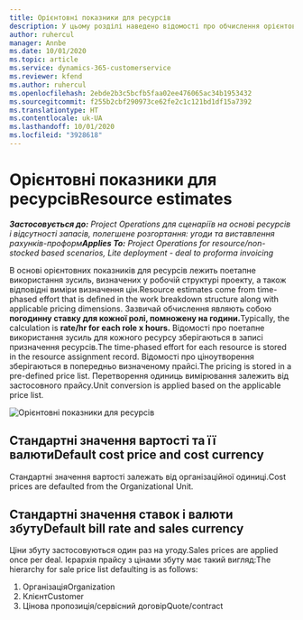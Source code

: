 ```yaml
---
title: Орієнтовні показники для ресурсів
description: У цьому розділі наведено відомості про обчислення орієнтовних показників для ресурсів у Project Operations.
author: ruhercul
manager: Annbe
ms.date: 10/01/2020
ms.topic: article
ms.service: dynamics-365-customerservice
ms.reviewer: kfend
ms.author: ruhercul
ms.openlocfilehash: 2ebde2b3c5bcfb5faa02ee476065ac34b1953432
ms.sourcegitcommit: f255b2cbf290973ce62fe2c1c121bd1df15a7392
ms.translationtype: HT
ms.contentlocale: uk-UA
ms.lasthandoff: 10/01/2020
ms.locfileid: "3928618"
---
```

# <a name="resource-estimates"></a><span data-ttu-id="879ca-103">Орієнтовні показники для ресурсів</span><span class="sxs-lookup"><span data-stu-id="879ca-103">Resource estimates</span></span>

<span data-ttu-id="879ca-104">_**Застосовується до:** Project Operations для сценаріїв на основі ресурсів і відсутності запасів, полегшене розгортання: угоди та виставлення рахунків-проформ_</span><span class="sxs-lookup"><span data-stu-id="879ca-104">_**Applies To:** Project Operations for resource/non-stocked based scenarios, Lite deployment - deal to proforma invoicing_</span></span>

<span data-ttu-id="879ca-105">В основі орієнтовних показників для ресурсів лежить поетапне використання зусиль, визначених у робочій структурі проекту, а також відповідні виміри визначення цін.</span><span class="sxs-lookup"><span data-stu-id="879ca-105">Resource estimates come from time-phased effort that is defined in the work breakdown structure along with applicable pricing dimensions.</span></span> <span data-ttu-id="879ca-106">Зазвичай обчислення являють собою **погодинну ставку для кожної ролі, помножену на години.**</span><span class="sxs-lookup"><span data-stu-id="879ca-106">Typically, the calculation is **rate/hr for each role x hours.**</span></span> <span data-ttu-id="879ca-107">Відомості про поетапне використання зусиль для кожного ресурсу зберігаються в записі призначення ресурсів.</span><span class="sxs-lookup"><span data-stu-id="879ca-107">The time-phased effort for each resource is stored in the resource assignment record.</span></span> <span data-ttu-id="879ca-108">Відомості про ціноутворення зберігаються в попередньо визначеному прайсі.</span><span class="sxs-lookup"><span data-stu-id="879ca-108">The pricing is stored in a pre-defined price list.</span></span> <span data-ttu-id="879ca-109">Перетворення одиниць вимірювання залежить від застосовного прайсу.</span><span class="sxs-lookup"><span data-stu-id="879ca-109">Unit conversion is applied based on the applicable price list.</span></span>

![Орієнтовні показники для ресурсів](./media/navigation12.png)

## <a name="default-cost-price-and-cost-currency"></a><span data-ttu-id="879ca-111">Стандартні значення вартості та її валюти</span><span class="sxs-lookup"><span data-stu-id="879ca-111">Default cost price and cost currency</span></span>

<span data-ttu-id="879ca-112">Стандартні значення вартості залежать від організаційної одиниці.</span><span class="sxs-lookup"><span data-stu-id="879ca-112">Cost prices are defaulted from the Organizational Unit.</span></span>

## <a name="default-bill-rate-and-sales-currency"></a><span data-ttu-id="879ca-113">Стандартні значення ставок і валюти збуту</span><span class="sxs-lookup"><span data-stu-id="879ca-113">Default bill rate and sales currency</span></span>

<span data-ttu-id="879ca-114">Ціни збуту застосовуються один раз на угоду.</span><span class="sxs-lookup"><span data-stu-id="879ca-114">Sales prices are applied once per deal.</span></span> <span data-ttu-id="879ca-115">Ієрархія прайсу з цінами збуту має такий вигляд:</span><span class="sxs-lookup"><span data-stu-id="879ca-115">The hierarchy for sale price list defaulting is as follows:</span></span>

1. <span data-ttu-id="879ca-116">Організація</span><span class="sxs-lookup"><span data-stu-id="879ca-116">Organization</span></span>
2. <span data-ttu-id="879ca-117">Клієнт</span><span class="sxs-lookup"><span data-stu-id="879ca-117">Customer</span></span>
3. <span data-ttu-id="879ca-118">Цінова пропозиція/сервісний договір</span><span class="sxs-lookup"><span data-stu-id="879ca-118">Quote/contract</span></span>
